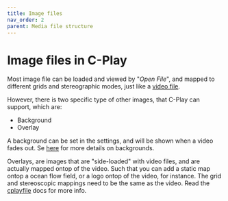 ```yaml
---
title: Image files
nav_order: 2
parent: Media file structure
---
```


# Image files in C-Play

Most image file can be loaded and viewed by "*Open File*", and mapped to different grids and stereographic modes, just like a [video file](video.md).

However, there is two specific type of other images, that C-Play can support, which are:

* Background
* Overlay

A background can be set in the settings, and will be shown when a video fades out. Se [here](../playback/background.md) for more details on backgrounds.

Overlays, are images that are "side-loaded" with video files, and are actually mapped ontop of the video. Such that you can add a static map ontop a ocean flow field, or a logo ontop of the video, for instance. The grid and stereoscopic mappings need to be the same as the video. Read the [cplayfile](cplayfile.md) docs for more info.